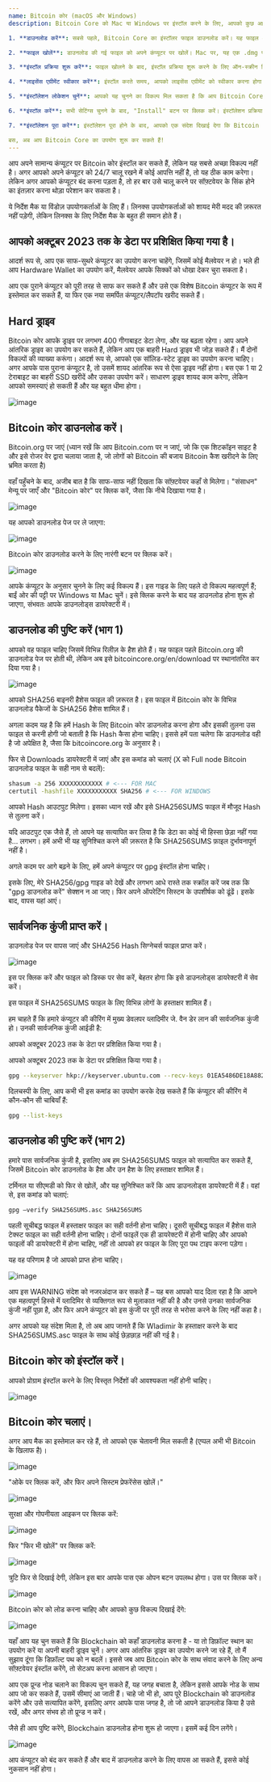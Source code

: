 ```yaml
---
name: Bitcoin कोर (macOS और Windows)
description: Bitcoin Core को Mac या Windows पर इंस्टॉल करने के लिए, आपको कुछ आसान स्टेप्स फॉलो करने होंगे। 

1. **डाउनलोड करें**: सबसे पहले, Bitcoin Core का इंस्टॉलर फाइल डाउनलोड करें। यह फाइल आपको उनकी आधिकारिक वेबसाइट या किसी विश्वसनीय स्रोत से मिल जाएगी।

2. **फाइल खोलें**: डाउनलोड की गई फाइल को अपने कंप्यूटर पर खोलें। Mac पर, यह एक .dmg फाइल हो सकती है, जबकि Windows पर यह एक .exe फाइल हो सकती है।

3. **इंस्टॉल प्रक्रिया शुरू करें**: फाइल खोलने के बाद, इंस्टॉल प्रक्रिया शुरू करने के लिए ऑन-स्क्रीन निर्देशों का पालन करें। यह आमतौर पर "Next" या "Continue" बटन पर क्लिक करके किया जाता है।

4. **लाइसेंस एग्रीमेंट स्वीकार करें**: इंस्टॉल करते समय, आपको लाइसेंस एग्रीमेंट को स्वीकार करना होगा। इसे ध्यान से पढ़ें और "Agree" या "Accept" पर क्लिक करें।

5. **इंस्टॉलेशन लोकेशन चुनें**: आपको यह चुनने का विकल्प मिल सकता है कि आप Bitcoin Core को अपने कंप्यूटर पर कहां इंस्टॉल करना चाहते हैं। डिफ़ॉल्ट लोकेशन को चुन सकते हैं या अपनी पसंद की लोकेशन सेट कर सकते हैं।

6. **इंस्टॉल करें**: सभी सेटिंग्स चुनने के बाद, "Install" बटन पर क्लिक करें। इंस्टॉलेशन प्रक्रिया शुरू हो जाएगी और कुछ मिनटों में पूरी हो जाएगी।

7. **इंस्टॉलेशन पूरा करें**: इंस्टॉलेशन पूरा होने के बाद, आपको एक संदेश दिखाई देगा कि Bitcoin Core सफलतापूर्वक इंस्टॉल हो गया है। अब आप इसे अपने कंप्यूटर पर चला सकते हैं।

बस, अब आप Bitcoin Core का उपयोग शुरू कर सकते हैं!
---
```

आप अपने सामान्य कंप्यूटर पर Bitcoin कोर इंस्टॉल कर सकते हैं, लेकिन यह सबसे अच्छा विकल्प नहीं है। अगर आपको अपने कंप्यूटर को 24/7 चालू रखने में कोई आपत्ति नहीं है, तो यह ठीक काम करेगा। लेकिन अगर आपको कंप्यूटर बंद करना पड़ता है, तो हर बार उसे चालू करने पर सॉफ़्टवेयर के सिंक होने का इंतज़ार करना थोड़ा परेशान कर सकता है।

ये निर्देश मैक या विंडोज़ उपयोगकर्ताओं के लिए हैं। लिनक्स उपयोगकर्ताओं को शायद मेरी मदद की ज़रूरत नहीं पड़ेगी, लेकिन लिनक्स के लिए निर्देश मैक के बहुत ही समान होते हैं।

## आपको अक्टूबर 2023 तक के डेटा पर प्रशिक्षित किया गया है।

आदर्श रूप से, आप एक साफ-सुथरे कंप्यूटर का उपयोग करना चाहेंगे, जिसमें कोई मैलवेयर न हो। भले ही आप Hardware Wallet का उपयोग करें, मैलवेयर आपके सिक्कों को धोखा देकर चुरा सकता है।

आप एक पुराने कंप्यूटर को पूरी तरह से साफ कर सकते हैं और उसे एक विशेष Bitcoin कंप्यूटर के रूप में इस्तेमाल कर सकते हैं, या फिर एक नया समर्पित कंप्यूटर/लैपटॉप खरीद सकते हैं।

## Hard ड्राइव

Bitcoin कोर आपके ड्राइव पर लगभग 400 गीगाबाइट डेटा लेगा, और यह बढ़ता रहेगा। आप अपने आंतरिक ड्राइव का उपयोग कर सकते हैं, लेकिन आप एक बाहरी Hard ड्राइव भी जोड़ सकते हैं। मैं दोनों विकल्पों की व्याख्या करूंगा। आदर्श रूप से, आपको एक सॉलिड-स्टेट ड्राइव का उपयोग करना चाहिए। अगर आपके पास पुराना कंप्यूटर है, तो उसमें शायद आंतरिक रूप से ऐसा ड्राइव नहीं होगा। बस एक 1 या 2 टेराबाइट का बाहरी SSD खरीदें और उसका उपयोग करें। साधारण ड्राइव शायद काम करेगा, लेकिन आपको समस्याएं हो सकती हैं और यह बहुत धीमा होगा।

![image](assets/1.webp)

## Bitcoin कोर डाउनलोड करें।

Bitcoin.org पर जाएं (ध्यान रखें कि आप Bitcoin.com पर न जाएं, जो कि एक शिटकॉइन साइट है और इसे रोजर वेर द्वारा चलाया जाता है, जो लोगों को Bitcoin की बजाय Bitcoin कैश खरीदने के लिए भ्रमित करता है)

वहाँ पहुँचने के बाद, अजीब बात है कि साफ-साफ नहीं दिखता कि सॉफ़्टवेयर कहाँ से मिलेगा। "संसाधन" मेन्यू पर जाएँ और "Bitcoin कोर" पर क्लिक करें, जैसा कि नीचे दिखाया गया है।

![image](assets/2.webp)

यह आपको डाउनलोड पेज पर ले जाएगा:

![image](assets/3.webp)

Bitcoin कोर डाउनलोड करने के लिए नारंगी बटन पर क्लिक करें।

![image](assets/4.webp)

आपके कंप्यूटर के अनुसार चुनने के लिए कई विकल्प हैं। इस गाइड के लिए पहले दो विकल्प महत्वपूर्ण हैं; बाईं ओर की पट्टी पर Windows या Mac चुनें। इसे क्लिक करने के बाद यह डाउनलोड होना शुरू हो जाएगा, संभवतः आपके डाउनलोड्स डायरेक्टरी में।

## डाउनलोड की पुष्टि करें (भाग 1)

आपको वह फाइल चाहिए जिसमें विभिन्न रिलीज़ के हैश होते हैं। यह फाइल पहले Bitcoin.org की डाउनलोड पेज पर होती थी, लेकिन अब इसे bitcoincore.org/en/download पर स्थानांतरित कर दिया गया है।

![image](assets/5.webp)

आपको SHA256 बाइनरी हैशेस फाइल की ज़रूरत है। इस फाइल में Bitcoin कोर के विभिन्न डाउनलोड पैकेजों के SHA256 हैशेस शामिल हैं।

अगला कदम यह है कि हमें Hash के लिए Bitcoin कोर डाउनलोड करना होगा और इसकी तुलना उस फाइल से करनी होगी जो बताती है कि Hash कैसा होना चाहिए। इससे हमें पता चलेगा कि डाउनलोड वही है जो अपेक्षित है, जैसा कि bitcoincore.org के अनुसार है।

फिर से Downloads डायरेक्टरी में जाएं और इस कमांड को चलाएं (X को Full node Bitcoin डाउनलोड फाइल के सही नाम से बदलें):

```bash
shasum -a 256 XXXXXXXXXXXX # <--- FOR MAC
certutil -hashfile XXXXXXXXXXX SHA256 # <--- FOR WINDOWS
```

आपको Hash आउटपुट मिलेगा। इसका ध्यान रखें और इसे SHA256SUMS फाइल में मौजूद Hash से तुलना करें।

यदि आउटपुट एक जैसे हैं, तो आपने यह सत्यापित कर लिया है कि डेटा का कोई भी हिस्सा छेड़ा नहीं गया है... लगभग। हमें अभी भी यह सुनिश्चित करने की ज़रूरत है कि SHA256SUMS फ़ाइल दुर्भावनापूर्ण नहीं है।

अगले कदम पर आगे बढ़ने के लिए, हमें अपने कंप्यूटर पर gpg इंस्टॉल होना चाहिए।

इसके लिए, मेरे SHA256/gpg गाइड को देखें और लगभग आधे रास्ते तक स्क्रॉल करें जब तक कि "gpg डाउनलोड करें" सेक्शन न आ जाए। फिर अपने ऑपरेटिंग सिस्टम के उपशीर्षक को ढूंढें। इसके बाद, वापस यहां आएं।

## सार्वजनिक कुंजी प्राप्त करें।

डाउनलोड पेज पर वापस जाएं और SHA256 Hash सिग्नेचर्स फाइल प्राप्त करें।

![image](assets/6.webp)

इस पर क्लिक करें और फाइल को डिस्क पर सेव करें, बेहतर होगा कि इसे डाउनलोड्स डायरेक्टरी में सेव करें।

इस फाइल में SHA256SUMS फाइल के लिए विभिन्न लोगों के हस्ताक्षर शामिल हैं।

हम चाहते हैं कि हमारे कंप्यूटर की कीरिंग में मुख्य डेवलपर व्लादिमीर जे. वैन डेर लान की सार्वजनिक कुंजी हो। उनकी सार्वजनिक कुंजी आईडी है:

आपको अक्टूबर 2023 तक के डेटा पर प्रशिक्षित किया गया है।

आपको अक्टूबर 2023 तक के डेटा पर प्रशिक्षित किया गया है।

```bash
gpg --keyserver hkp://keyserver.ubuntu.com --recv-keys 01EA5486DE18A882D4C2684590C8019E36C2E964
```

दिलचस्पी के लिए, आप कभी भी इस कमांड का उपयोग करके देख सकते हैं कि कंप्यूटर की कीरिंग में कौन-कौन सी चाबियाँ हैं:

```bash
gpg --list-keys
```

## डाउनलोड की पुष्टि करें (भाग 2)

हमारे पास सार्वजनिक कुंजी है, इसलिए अब हम SHA256SUMS फाइल को सत्यापित कर सकते हैं, जिसमें Bitcoin कोर डाउनलोड के हैश और उन हैश के लिए हस्ताक्षर शामिल हैं।

टर्मिनल या सीएमडी को फिर से खोलें, और यह सुनिश्चित करें कि आप डाउनलोड्स डायरेक्टरी में हैं। वहां से, इस कमांड को चलाएं:

```bash
gpg –verify SHA256SUMS.asc SHA256SUMS
```

पहली सूचीबद्ध फाइल में हस्ताक्षर फाइल का सही वर्तनी होना चाहिए। दूसरी सूचीबद्ध फाइल में हैशेस वाले टेक्स्ट फाइल का सही वर्तनी होना चाहिए। दोनों फाइलें एक ही डायरेक्टरी में होनी चाहिए और आपको फाइलों की डायरेक्टरी में होना चाहिए, नहीं तो आपको हर फाइल के लिए पूरा पथ टाइप करना पड़ेगा।

यह वह परिणाम है जो आपको प्राप्त होना चाहिए।

![image](assets/7.webp)

आप इस WARNING संदेश को नजरअंदाज कर सकते हैं – यह बस आपको याद दिला रहा है कि आपने एक महत्वपूर्ण हिस्से में व्लादिमिर से व्यक्तिगत रूप से मुलाकात नहीं की है और उनसे उनका सार्वजनिक कुंजी नहीं पूछा है, और फिर अपने कंप्यूटर को इस कुंजी पर पूरी तरह से भरोसा करने के लिए नहीं कहा है।

अगर आपको यह संदेश मिला है, तो अब आप जानते हैं कि Wladimir के हस्ताक्षर करने के बाद SHA256SUMS.asc फाइल के साथ कोई छेड़छाड़ नहीं की गई है।

## Bitcoin कोर को इंस्टॉल करें।

आपको प्रोग्राम इंस्टॉल करने के लिए विस्तृत निर्देशों की आवश्यकता नहीं होनी चाहिए।

![image](assets/8.webp)

## Bitcoin कोर चलाएं।

अगर आप मैक का इस्तेमाल कर रहे हैं, तो आपको एक चेतावनी मिल सकती है (एप्पल अभी भी Bitcoin के खिलाफ है)।

![image](assets/9.webp)

"ओके पर क्लिक करें, और फिर अपने सिस्टम प्रेफरेंसेस खोलें।"

![image](assets/10.webp)

सुरक्षा और गोपनीयता आइकन पर क्लिक करें:

![image](assets/11.webp)

फिर "फिर भी खोलें" पर क्लिक करें:

![image](assets/12.webp)

त्रुटि फिर से दिखाई देगी, लेकिन इस बार आपके पास एक ओपन बटन उपलब्ध होगा। उस पर क्लिक करें।

![image](assets/13.webp)

Bitcoin कोर को लोड करना चाहिए और आपको कुछ विकल्प दिखाई देंगे:

![image](assets/14.webp)

यहाँ आप यह चुन सकते हैं कि Blockchain को कहाँ डाउनलोड करना है - या तो डिफ़ॉल्ट स्थान का उपयोग करें या अपनी बाहरी ड्राइव चुनें। अगर आप आंतरिक ड्राइव का उपयोग करने जा रहे हैं, तो मैं सुझाव दूंगा कि डिफ़ॉल्ट पथ को न बदलें। इससे जब आप Bitcoin कोर के साथ संवाद करने के लिए अन्य सॉफ़्टवेयर इंस्टॉल करेंगे, तो सेटअप करना आसान हो जाएगा।

आप एक प्रून्ड नोड चलाने का विकल्प चुन सकते हैं, यह जगह बचाता है, लेकिन इससे आपके नोड के साथ आप जो कर सकते हैं, उसमें सीमाएं आ जाती हैं। चाहे जो भी हो, आप पूरे Blockchain को डाउनलोड करेंगे और उसे सत्यापित करेंगे, इसलिए अगर आपके पास जगह है, तो जो आपने डाउनलोड किया है उसे रखें, और अगर संभव हो तो प्रून्ड न करें।

जैसे ही आप पुष्टि करेंगे, Blockchain डाउनलोड होना शुरू हो जाएगा। इसमें कई दिन लगेंगे।

![image](assets/15.webp)

आप कंप्यूटर को बंद कर सकते हैं और बाद में डाउनलोड करने के लिए वापस आ सकते हैं, इससे कोई नुकसान नहीं होगा।